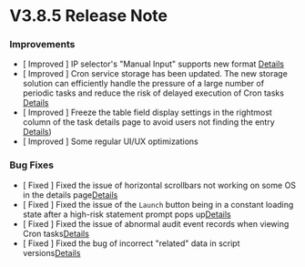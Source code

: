 # V3.8.5 Release Note




### Improvements
- [ Improved ] IP selector's "Manual Input" supports new format [Details](http://github.com/TencentBlueKing/bk-job/issues/2594)
- [ Improved ] Cron service storage has been updated. The new storage solution can efficiently handle the pressure of a large number of periodic tasks and reduce the risk of delayed execution of Cron tasks [Details](https://github.com/TencentBlueKing/bk-job/issues/2073)
- [ Improved ] Freeze the table field display settings in the rightmost column of the task details page to avoid users not finding the entry [Details](http://github.com/TencentBlueKing/bk-job/issues/2635))
- [ Improved ] Some regular UI/UX optimizations


### Bug Fixes
- [ Fixed ] Fixed the issue of horizontal scrollbars not working on some OS in the details page[Details](http://github.com/TencentBlueKing/bk-job/issues/2635)
- [ Fixed ] Fixed the issue of the `Launch` button being in a constant loading state after a high-risk statement prompt pops up[Details](http://github.com/TencentBlueKing/bk-job/issues/2634)
- [ Fixed ] Fixed the issue of abnormal audit event records when viewing Cron tasks[Details](http://github.com/TencentBlueKing/bk-job/issues/2620)
- [ Fixed ] Fixed the bug of incorrect "related" data in script versions[Details](http://github.com/TencentBlueKing/bk-job/issues/2595)